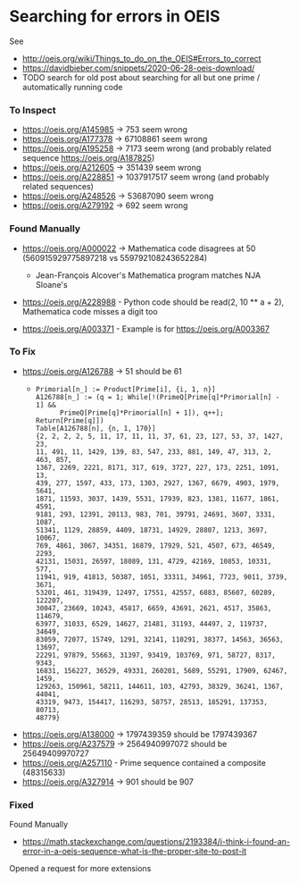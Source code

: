 # Searching for errors in OEIS

See

* http://oeis.org/wiki/Things_to_do_on_the_OEIS#Errors_to_correct
* https://davidbieber.com/snippets/2020-06-28-oeis-download/
* TODO search for old post about searching for all but one prime / automatically running code

### To Inspect

* https://oeis.org/A145985 -> 753 seem wrong
* https://oeis.org/A177378 -> 67108861 seem wrong
* https://oeis.org/A195258 -> 7173 seem wrong (and probably related sequence https://oeis.org/A187825)
* https://oeis.org/A212605 -> 351439 seem wrong
* https://oeis.org/A228851 -> 1037917517 seem wrong (and probably related sequences)
* https://oeis.org/A248526 -> 53687090 seem wrong
* https://oeis.org/A279192 -> 692 seem wrong

### Found Manually

* https://oeis.org/A000022 -> Mathematica code disagrees at 50 (560915929775897218 vs 559792108243652284)
  * Jean-François Alcover's Mathematica program matches NJA Sloane's

* https://oeis.org/A228988 - Python code should be read(2, 10 ** a + 2), Mathematica code misses a digit too

* https://oeis.org/A003371 - Example is for https://oeis.org/A003367


### To Fix

* https://oeis.org/A126788 -> 51 should be 61
    * ```
      Primorial[n_] := Product[Prime[i], {i, 1, n}]
      A126788[n_] := (q = 1; While[!(PrimeQ[Prime[q]*Primorial[n] - 1] &&
            PrimeQ[Prime[q]*Primorial[n] + 1]), q++]; Return[Prime[q]])
      Table[A126788[n], {n, 1, 170}]
      {2, 2, 2, 2, 5, 11, 17, 11, 11, 37, 61, 23, 127, 53, 37, 1427, 23,
      11, 491, 11, 1429, 139, 83, 547, 233, 881, 149, 47, 313, 2, 463, 857,
      1367, 2269, 2221, 8171, 317, 619, 3727, 227, 173, 2251, 1091, 13,
      439, 277, 1597, 433, 173, 1303, 2927, 1367, 6679, 4903, 1979, 5641,
      1871, 11593, 3037, 1439, 5531, 17939, 823, 1381, 11677, 1861, 4591,
      9181, 293, 12391, 20113, 983, 701, 39791, 24691, 3607, 3331, 1087,
      51341, 1129, 28859, 4409, 18731, 14929, 28807, 1213, 3697, 10067,
      769, 4861, 3067, 34351, 16879, 17929, 521, 4507, 673, 46549, 2293,
      42131, 15031, 26597, 18089, 131, 4729, 42169, 10853, 10331, 577,
      11941, 919, 41813, 50387, 1051, 33311, 34961, 7723, 9011, 3739, 3671,
      53201, 461, 319439, 12497, 17551, 42557, 6883, 85607, 60289, 122207,
      30047, 23669, 10243, 45817, 6659, 43691, 2621, 4517, 35863, 114679,
      63977, 31033, 6529, 14627, 21481, 31193, 44497, 2, 119737, 34649,
      83059, 72077, 15749, 1291, 32141, 110291, 38377, 14563, 36563, 13697,
      22291, 97879, 55663, 31397, 93419, 103769, 971, 58727, 8317, 9343,
      16831, 156227, 36529, 49331, 260201, 5689, 55291, 17909, 62467, 1459,
      129263, 150961, 58211, 144611, 103, 42793, 38329, 36241, 1367, 44041,
      43319, 9473, 154417, 116293, 58757, 28513, 185291, 137353, 80713,
      48779}
      ```
* https://oeis.org/A138000 -> 1797439359 should be 1797439367
* https://oeis.org/A237579 -> 2564940997072 should be 25649409970727
* https://oeis.org/A257110 - Prime sequence contained a composite (48315633)
* https://oeis.org/A327914 -> 901 should be 907

### Fixed

Found Manually

* https://math.stackexchange.com/questions/2193384/i-think-i-found-an-error-in-a-oeis-sequence-what-is-the-proper-site-to-post-it



Opened a request for more extensions
